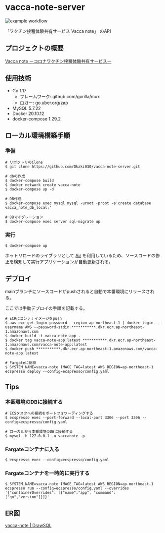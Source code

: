 # vacca-note-server
![example workflow](https://github.com/Okaki030/vacca-note-api/actions/workflows/deploy.yml/badge.svg)

「ワクチン接種体験共有サービス Vacca note」 のAPI

## プロジェクトの概要
[Vacca note ーコロナワクチン接種体験共有サービスー](https://indecisive-berry-33f.notion.site/Vacca-note-e390c4ad207d44209535d5a94b18d2cd)

## 使用技術

- Go 1.17
    - フレームワーク: github.com/gorilla/mux
    - ロガー: go.uber.org/zap
- MySQL 5.7.22
- Docker 20.10.12
- docker-compose 1.29.2

## ローカル環境構築手順

### 準備

```
# リポジトリのClone
$ git clone https://github.com/Okaki030/vacca-note-server.git

# dbの作成
$ docker-compose build
$ docker network create vacca-note
$ docker-compose up -d

# DB作成
$ docker-compose exec mysql mysql -uroot -proot -e'create database vacca_note_db_local;'

# DBマイグレーション
$ docker-compose exec server sql-migrate up
```

### 実行

```
$ docker-compose up
```

ホットリロードのライブラリとして [Air](https://github.com/cosmtrek/air) を利用しているため、ソースコードの修正を検知して実行アプリケーションが自動更新される。

## デプロイ
mainブランチにソースコードがpushされると自動で本番環境にリリースされる。

ここでは手動デプロイの手順を記載する。

```
# ECRにコンテナイメージをpush
$ aws ecr get-login-password --region ap-northeast-1 | docker login --username AWS --password-stdin ***********.dkr.ecr.ap-northeast-1.amazonaws.com
$ docker build -t vacca-note-app .
$ docker tag vacca-note-app:latest ***********.dkr.ecr.ap-northeast-1.amazonaws.com/vacca-note-app:latest
$ docker push ***********.dkr.ecr.ap-northeast-1.amazonaws.com/vacca-note-app:latest

# Fargateに反映
$ SYSTEM_NAME=vacca-note IMAGE_TAG=latest AWS_REGION=ap-northeast-1 ecspresso deploy --config=ecspresso/config.yaml
```

## Tips
### 本番環境のDBに接続する

```
# ECSタスクへの接続をポートフォワーディングする
$ ecspresso exec --port-forward --local-port 3306 --port 3306 --config=ecspresso/config.yaml

# ローカルから本番環境のDBに接続する
$ mysql -h 127.0.0.1 -u vaccanote -p
```

### Fargateコンテナに入る

```
$ ecspresso exec --config=ecspresso/config.yaml
```

### Fargateコンテナを一時的に実行する

```
$ SYSTEM_NAME=vacca-note IMAGE_TAG=latest AWS_REGION=ap-northeast-1 ecspresso run --config=ecspresso/config.yaml --overrides '{"containerOverrides": [{"name":"app", "command": ["go","version"]}]}'
```

## ER図
[vacca-note | DrawSQL](https://drawsql.app/vacca-note/diagrams/vacca-note#)

